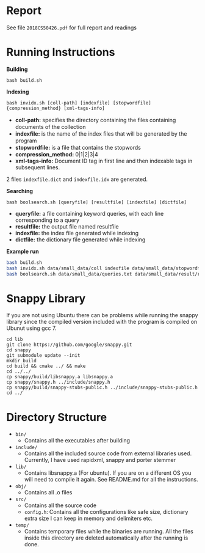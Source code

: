 # Report
See file `2018CS50426.pdf` for full report and readings

# Running Instructions
**Building**
```
bash build.sh
```

**Indexing**
```
bash invidx.sh [coll-path] [indexfile] [stopwordfile] {compression_method} [xml-tags-info]
```

- **coll-path:** speciﬁes the directory containing the ﬁles containing documents of the collection
- **indexfile:** is the name of the index ﬁles that will be generated by the program
- **stopwordfile:** is a ﬁle that contains the stopwords
- **compression_method:** 0|1|2|3|4
- **xml-tags-info:** Document ID tag in first line and then indexable tags in subsequent lines.

2 files `indexfile.dict` and `indexfile.idx` are generated.

**Searching**
```
bash boolsearch.sh [queryfile] [resultfile] [indexfile] [dictfile]
```
- **queryfile:** a file containing keyword queries, with each line corresponding to a query
- **resultfile:** the output file named resultfile
- **indexfile:** the index file generated while indexing
- **dictfile:** the dictionary file generated while indexing

**Example run**
```bash
bash build.sh
bash invidx.sh data/small_data/coll indexfile data/small_data/stopwordfile.txt 0 data/small_data/xml_tags_info.txt
bash boolsearch.sh data/small_data/queries.txt data/small_data/result/result.txt indexfile.idx indexfile.dict
```

# Snappy Library
If you are not using Ubuntu there can be problems while running the snappy library since the compiled version included with the program is compiled on Ubunut using gcc 7.
```
cd lib
git clone https://github.com/google/snappy.git
cd snappy
git submodule update --init
mkdir build
cd build && cmake ../ && make
cd ../../
cp snappy/build/libsnappy.a libsnappy.a
cp snappy/snappy.h ../include/snappy.h
cp snappy/build/snappy-stubs-public.h ../include/snappy-stubs-public.h
cd ../
```

# Directory Structure

- `bin/`
    - Contains all the executables after building
- `include/`
    - Contains all the included source code from external libraries used. Currently, I have used rapidxml, snappy and porter stemmer
- `lib/`
    - Contains libsnappy.a (For ubuntu). If you are on a different OS you will need to compile it again. See README.md for all the instructions.
- `obj/`
    - Contains all .o files
- `src/`
    - Contains all the source code
    - `config.h`: Contains all the configurations like safe size, dictionary extra size I can keep in memory and delimiters etc.
- `temp/`
    - Contains temporary files while the binaries are running. All the files inside this directory are deleted automatically after the running is done.
